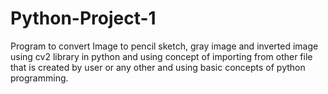 # Python-Project-1
Program to convert Image to pencil sketch, gray image and inverted image using cv2 library in python and using concept of importing from other file that is created by user or any other and using basic concepts of python programming. 

